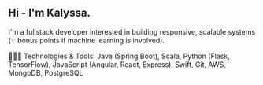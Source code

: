 ## Hi - I'm Kalyssa.
 I'm a fullstack developer interested in building responsive, scalable systems (💡 bonus points if machine learning is involved).

👩🏾‍💻 Technologies & Tools: Java (Spring Boot), Scala, Python (Flask, TensorFlow), JavaScript (Angular, React, Express), Swift, Git, AWS, MongoDB, PostgreSQL
